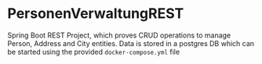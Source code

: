 # PersonenVerwaltungREST
Spring Boot REST Project, which proves CRUD operations to manage Person, Address and City entities.
Data is stored in a postgres DB which can be started using the provided `docker-compose.yml` file
